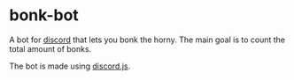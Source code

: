 # bonk-bot
A bot for [discord](https://discord.com/) that lets you bonk the horny.
The main goal is to count the total amount of bonks.

The bot is made using [discord.js](https://discord.js.org/#/).
